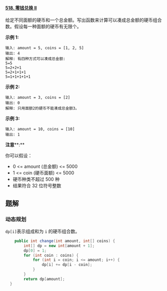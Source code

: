 #### [518. 零钱兑换 II](https://leetcode-cn.com/problems/coin-change-2/)



给定不同面额的硬币和一个总金额。写出函数来计算可以凑成总金额的硬币组合数。假设每一种面额的硬币有无限个。  



**示例 1:**

```
输入: amount = 5, coins = [1, 2, 5]
输出: 4
解释: 有四种方式可以凑成总金额:
5=5
5=2+2+1
5=2+1+1+1
5=1+1+1+1+1
```

**示例 2:**

```
输入: amount = 3, coins = [2]
输出: 0
解释: 只用面额2的硬币不能凑成总金额3。
```

**示例 3:**

```
输入: amount = 10, coins = [10] 
输出: 1
```

 

**注意****:**

你可以假设：

- 0 <= amount (总金额) <= 5000
- 1 <= coin (硬币面额) <= 5000
- 硬币种类不超过 500 种
- 结果符合 32 位符号整数



## 题解

### 动态规划

`dp[i]`表示组成和为 `i` 的硬币组合数。

```java
	public int change(int amount, int[] coins) {
		int[] dp = new int[amount + 1];
		dp[0] = 1;
		for (int coin : coins) {
			for (int i = coin; i <= amount; i++) {
				dp[i] += dp[i - coin];
			}
		}
		return dp[amount];
  }
```

